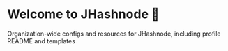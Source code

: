 # Welcome to JHashnode 👋

Organization-wide configs and resources for JHashnode, including profile README and templates

